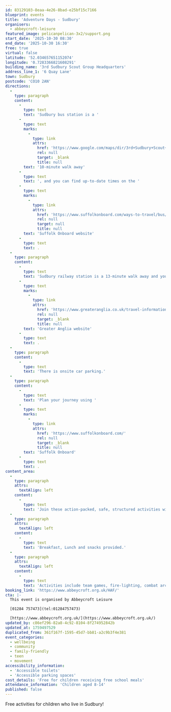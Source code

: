 ```yaml
---
id: 83129103-8eaa-4e26-8bad-e25bf15c7166
blueprint: events
title: 'Adventure Days - Sudbury'
organisers:
  - abbeycroft-leisure
featured_image: pelicanpelican-3x2/support.png
start_date: '2025-10-30 08:30'
end_date: '2025-10-30 16:30'
free: true
virtual: false
latitude: '52.034657651152074'
longitude: '0.7283366821608291'
building_name: '3rd Sudbury Scout Group Headquarters'
address_line_1: '6 Quay Lane'
town: Sudbury
postcode: 'CO10 2AN'
directions:
  -
    type: paragraph
    content:
      -
        type: text
        text: 'Sudbury bus station is a '
      -
        type: text
        marks:
          -
            type: link
            attrs:
              href: 'https://www.google.com/maps/dir/3rd+Sudbury+Scout+Group+Headquarters/Sudbury+bus+station,+Sudbury+CO10+2UU,+United+Kingdom/@52.0364317,0.727472,17z/data=!3m1!4b1!4m13!4m12!1m5!1m1!1s0x47d85576b5d4161d:0xa59f2859cadd85ef!2m2!1d0.7283338!2d52.0346233!1m5!1m1!1s0x47d85572562e7b13:0x3d30dd24116d999d!2m2!1d0.732053!2d52.037781?hl=en-GB&entry=ttu&g_ep=EgoyMDI1MDkzMC4wIKXMDSoASAFQAw%3D%3D'
              rel: null
              target: _blank
              title: null
        text: '10-minute walk away'
      -
        type: text
        text: ', and you can find up-to-date times on the '
      -
        type: text
        marks:
          -
            type: link
            attrs:
              href: 'https://www.suffolkonboard.com/ways-to-travel/bus/bus-timetable-updates/'
              rel: null
              target: null
              title: null
        text: 'Suffolk Onboard website'
      -
        type: text
        text: .
  -
    type: paragraph
    content:
      -
        type: text
        text: 'Sudbury railway station is a 13-minute walk away and you can find times on the '
      -
        type: text
        marks:
          -
            type: link
            attrs:
              href: 'https://www.greateranglia.co.uk/travel-information/station-information/suy'
              rel: null
              target: _blank
              title: null
        text: 'Greater Anglia website'
      -
        type: text
        text: .
  -
    type: paragraph
    content:
      -
        type: text
        text: 'There is onsite car parking.'
  -
    type: paragraph
    content:
      -
        type: text
        text: 'Plan your journey using '
      -
        type: text
        marks:
          -
            type: link
            attrs:
              href: 'https://www.suffolkonboard.com/'
              rel: null
              target: _blank
              title: null
        text: 'Suffolk Onboard'
      -
        type: text
        text: .
content_area:
  -
    type: paragraph
    attrs:
      textAlign: left
    content:
      -
        type: text
        text: 'Join these action-packed, safe, structured activities with fresh air in abundance, all under the careful eye of experienced outdoor instructors. '
  -
    type: paragraph
    attrs:
      textAlign: left
    content:
      -
        type: text
        text: 'Breakfast, Lunch and snacks provided.'
  -
    type: paragraph
    attrs:
      textAlign: left
    content:
      -
        type: text
        text: 'Activities include team games, fire-lighting, combat archery, archery, catapult building, swimming, geocaching and more. '
booking_link: 'https://www.abbeycroft.org.uk/HAF/'
cta: |-
  This event is organised by Abbeycroft Leisure

  [01284 757473](tel:01284757473)

  [https://www.abbeycroft.org.uk/](https://www.abbeycroft.org.uk/)
updated_by: c86ef296-82a8-4c92-8104-8f274952842b
updated_at: 1759497529
duplicated_from: 361f167f-1595-45d7-bb81-a2c9b3f4e381
event_categories:
  - wellbeing
  - community
  - family-friendly
  - teen
  - movement
accessibility_information:
  - 'Accessible toilets'
  - 'Accessible parking spaces'
cost_details: 'Free for children receiving free school meals'
attendance_information: 'Children aged 8-14'
published: false
---
```

Free activities for children who live in Sudbury!